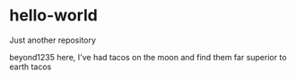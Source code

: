 # hello-world
Just another  repository


beyond1235 here, I've had tacos on the moon and find them far superior to earth tacos
